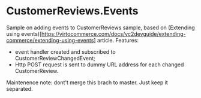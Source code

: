 # CustomerReviews.Events

Sample on adding events to CustomerReviews sample, based on (Extending using events)[https://virtocommerce.com/docs/vc2devguide/extending-commerce/extending-using-events] article. Features:
* event handler created and subscribed to CustomerReviewChangedEvent;
* Http POST request is sent to dummy URL address for each changed CustomerReview.

Maintenence note: dont't merge this brach to master. Just keep it separated.
